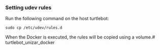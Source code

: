 
### Setting udev rules

Run the following command on the host turtlebot:

```
sudo cp /etc/udev/rules.d
```
When the Docker is executed, the rules will be copied using a volume.# turtlebot_unizar_docker
